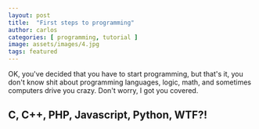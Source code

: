 ```yaml
---
layout: post
title:  "First steps to programming"
author: carlos
categories: [ programming, tutorial ]
image: assets/images/4.jpg
tags: featured
---
```

OK, you've decided that you have to start programming, but that's it, you don't know shit about programming languages, logic, math, and sometimes computers drive you crazy.
Don't worry, I got you covered.

## C, C++, PHP, Javascript, Python, WTF?!

